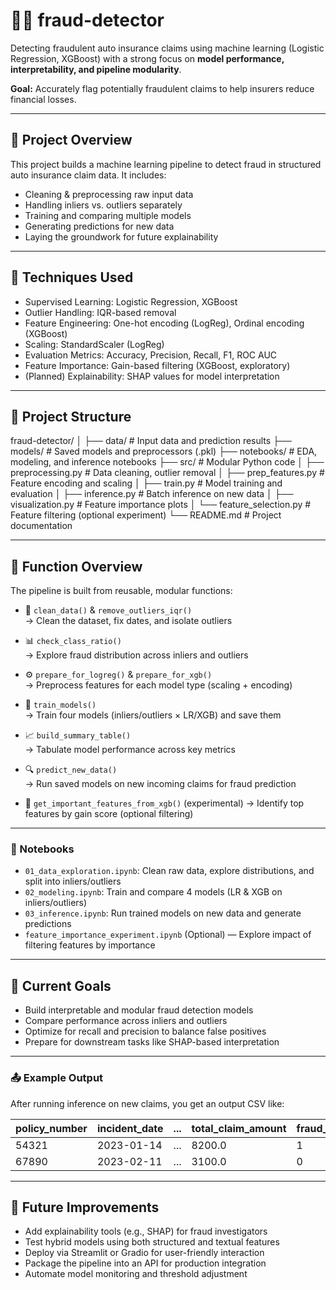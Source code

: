 # 🕵️‍♀️ fraud-detector

Detecting fraudulent auto insurance claims using machine learning (Logistic Regression, XGBoost) with a strong focus on **model performance, interpretability, and pipeline modularity**.


**Goal:** Accurately flag potentially fraudulent claims to help insurers reduce financial losses.

---

## 📌 Project Overview

This project builds a machine learning pipeline to detect fraud in structured auto insurance claim data. It includes:  
- Cleaning & preprocessing raw input data  
- Handling inliers vs. outliers separately  
- Training and comparing multiple models  
- Generating predictions for new data  
- Laying the groundwork for future explainability  

---

## 🧠 Techniques Used

- Supervised Learning: Logistic Regression, XGBoost  
- Outlier Handling: IQR-based removal  
- Feature Engineering: One-hot encoding (LogReg), Ordinal encoding (XGBoost)  
- Scaling: StandardScaler (LogReg)
- Evaluation Metrics: Accuracy, Precision, Recall, F1, ROC AUC
- Feature Importance: Gain-based filtering (XGBoost, exploratory)  
- (Planned) Explainability: SHAP values for model interpretation  

---

## 📁 Project Structure

fraud-detector/
│
├── data/                   # Input data and prediction results
├── models/                 # Saved models and preprocessors (.pkl)
├── notebooks/              # EDA, modeling, and inference notebooks
├── src/                    # Modular Python code
│   ├── preprocessing.py        # Data cleaning, outlier removal
│   ├── prep_features.py        # Feature encoding and scaling
│   ├── train.py                # Model training and evaluation
│   ├── inference.py            # Batch inference on new data
│   ├── visualization.py        # Feature importance plots
│   └── feature_selection.py    # Feature filtering (optional experiment)
└── README.md               # Project documentation

---

## 🔧 Function Overview

The pipeline is built from reusable, modular functions:  

- 🧼 `clean_data()` & `remove_outliers_iqr()`  
  → Clean the dataset, fix dates, and isolate outliers  

- 📊 `check_class_ratio()`  
  → Explore fraud distribution across inliers and outliers   

- ⚙️ `prepare_for_logreg()` & `prepare_for_xgb()`  
  → Preprocess features for each model type (scaling + encoding)  

- 🧠 `train_models()`  
  → Train four models (inliers/outliers × LR/XGB) and save them  

- 📈 `build_summary_table()`  
  → Tabulate model performance across key metrics  

- 🔍 `predict_new_data()`  
  → Run saved models on new incoming claims for fraud prediction

- 🧪 `get_important_features_from_xgb()` (experimental)
  → Identify top features by gain score (optional filtering)  

---

### 📒 Notebooks

- `01_data_exploration.ipynb`: Clean raw data, explore distributions, and split into inliers/outliers  
- `02_modeling.ipynb`: Train and compare 4 models (LR & XGB on inliers/outliers)  
- `03_inference.ipynb`: Run trained models on new data and generate predictions
- `feature_importance_experiment.ipynb` (Optional) — Explore impact of filtering features by importance  

---

## 🚀 Current Goals

- Build interpretable and modular fraud detection models  
- Compare performance across inliers and outliers  
- Optimize for recall and precision to balance false positives  
- Prepare for downstream tasks like SHAP-based interpretation  

---

### 📤 Example Output

After running inference on new claims, you get an output CSV like:  

| policy_number | incident_date | ... | total_claim_amount | fraud_predicted |
|---------------|----------------|-----|---------------------|------------------|
| 54321         | 2023-01-14     | ... | 8200.0              | 1                |
| 67890         | 2023-02-11     | ... | 3100.0              | 0                |

---

## 🔮 Future Improvements

- Add explainability tools (e.g., SHAP) for fraud investigators  
- Test hybrid models using both structured and textual features  
- Deploy via Streamlit or Gradio for user-friendly interaction  
- Package the pipeline into an API for production integration
- Automate model monitoring and threshold adjustment  
